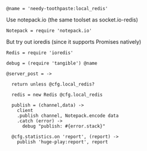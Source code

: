     @name = 'needy-toothpaste:local_redis'

Use notepack.io (the same toolset as socket.io-redis)

    Notepack = require 'notepack.io'

But try out ioredis (since it supports Promises natively)

    Redis = require 'ioredis'

    debug = (require 'tangible') @name

    @server_post = ->

      return unless @cfg.local_redis?

      redis = new Redis @cfg.local_redis

      publish = (channel,data) ->
        client
        .publish channel, Notepack.encode data
        .catch (error) ->
          debug "publish: #{error.stack}"

      @cfg.statistics.on 'report', (report) ->
        publish 'huge-play:report', report
